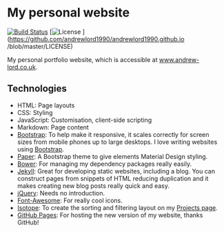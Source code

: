# My personal website

[![Build Status](https://travis-ci.org/andrewlord1990/andrewlord1990.github.io.svg?branch=master)](https://travis-ci.org/andrewlord1990/andrewlord1990.github.io)
[![License](https://img.shields.io/badge/license-Apache%202.0-green.svg) ](https://github.com/andrewlord1990/andrewlord1990.github.io
/blob/master/LICENSE)

My personal portfolio website, which is accessible at www.andrew-lord.co.uk.

## Technologies

- HTML: Page layouts
- CSS: Styling
- JavaScript: Customisation, client-side scripting
- Markdown: Page content
- [Bootstrap]: To help make it responsive, it scales correctly for screen sizes from mobile phones up to large desktops. I love writing websites using [Bootstrap].
- [Paper]: A Bootstrap theme to give elements Material Design styling.
- [Bower]: For managing my dependency packages really easily.
- [Jekyll]: Great for developing static websites, including a blog. You can construct pages from snippets of HTML reducing duplication and it makes creating new blog posts really quick and easy.
- [jQuery]: Needs no introduction.
- [Font-Awesome]: For really cool icons.
- [Isotope]: To create the sorting and filtering layout on my [Projects page](http://www.andrew-lord.co.uk#projects).
- [GitHub Pages]: For hosting the new version of my website, thanks GitHub!



[Bootstrap]: https://github.com/twbs/bootstrap
[Paper]: http://bootswatch.com/paper/
[Bower]: https://github.com/bower/bower
[Jekyll]: https://github.com/jekyll/jekyll
[jQuery]: https://github.com/jquery/jquery
[Font-Awesome]: https://github.com/FortAwesome/Font-Awesome
[Isotope]: https://github.com/metafizzy/isotope
[GitHub Pages]: https://pages.github.com/
